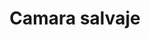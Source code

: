 ---
title: Camara salvaje
url-img: ../img/posts/2024-04-03-camara-salvaje/
head: poster.jpg
tags:  [idea, project]
process: [ ] 
---